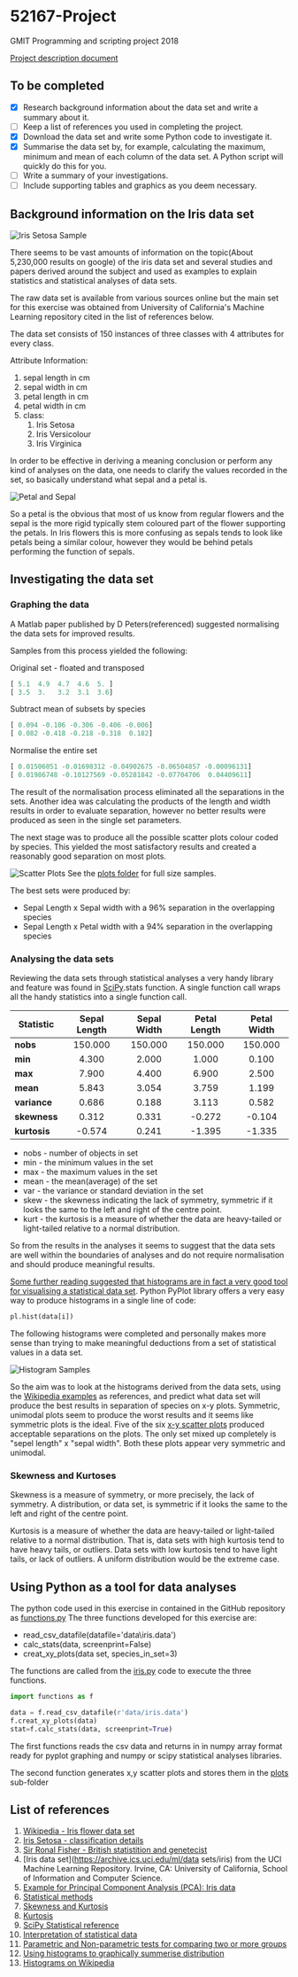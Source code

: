 <!-- https://guides.github.com/features/mastering-markdown/ -->

# 52167-Project

GMIT Programming and scripting project 2018

[Project description document](doc/GMIT_Project_Description.pdf)

## To be completed

- [x] Research background information about the data set and write a summary about it.
- [ ] Keep a list of references you used in completing the project.
- [x] Download the data set and write some Python code to investigate it.
- [x] Summarise the data set by, for example, calculating the maximum, minimum and mean of each column of the data set. A Python script will quickly do this for you.
- [ ] Write a summary of your investigations.
- [ ] Include supporting tables and graphics as you deem necessary.

## Background information on the Iris data set

![Iris Setosa Sample](http://www.twofrog.com/images/iris38a.jpg)

There seems to be vast amounts of information on the topic(About 5,230,000 results on google) of the iris data set and several studies and papers derived around the subject and used as examples to explain statistics and statistical analyses of data sets.

The raw data set is available from various sources online but the main set for this exercise was obtained from University of California's Machine Learning repository cited in the list of references below.

The data set consists of 150 instances of three classes with 4 attributes for every class.

Attribute Information:

1. sepal length in cm
1. sepal width in cm
1. petal length in cm
1. petal width in cm
1. class: 
   1. Iris Setosa
   1. Iris Versicolour
   1. Iris Virginica

In order to be effective in deriving a meaning conclusion or perform any kind of analyses on the data, one needs to clarify the values recorded in the set, so basically understand what sepal and a petal is.

![Petal and Sepal](https://www.wpclipart.com/plants/diagrams/plant_parts/petal_sepal_label.png)

So a petal is the obvious that most of us know from regular flowers and the sepal is the more rigid typically stem coloured part of the flower supporting the petals. In Iris flowers this is more confusing as sepals tends to look like petals being a similar colour, however they would be behind petals performing the function of sepals.

## Investigating the data set

### Graphing the data

A Matlab paper published by D Peters(referenced) suggested normalising the data sets for improved results.

Samples from this process yielded the following:

Original set - floated and transposed

```python
[ 5.1  4.9  4.7  4.6  5. ]
[ 3.5  3.   3.2  3.1  3.6]
```

Subtract mean of subsets by species

```python
[ 0.094 -0.106 -0.306 -0.406 -0.006]
[ 0.082 -0.418 -0.218 -0.318  0.182]
```

Normalise the entire set

```python
[ 0.01506051 -0.01698312 -0.04902675 -0.06504857 -0.00096131]
[ 0.01986748 -0.10127569 -0.05281842 -0.07704706  0.04409611]
```

The result of the normalisation process eliminated all the separations in the sets. Another idea was calculating the products of the length and width results in order to evaluate separation, however no better results were produced as seen in the single set parameters.

The next stage was to produce all the possible scatter plots colour coded by species. This yielded the most satisfactory results and created a reasonably good separation on most plots.

![Scatter Plots](samples/Capture.JPG)
See the [plots folder](plots/) for full size samples.

The best sets were produced by:

- Sepal Length x Sepal width with a 96% separation in the overlapping species
- Sepal Length x Petal width with a 94% separation in the overlapping species

### Analysing the data sets

Reviewing the data sets through statistical analyses a very handy library and feature was found in [SciPy][1].stats function. A single function call wraps all the handy statistics into a single function call.

Statistic|Sepal Length|Sepal Width|Petal Length|Petal Width
---------|:----------:|:---------:|:----------:|:-----------:
**nobs**|150.000|150.000|150.000|150.000
**min**|4.300|2.000|1.000|0.100
**max**|7.900|4.400|6.900|2.500
**mean**|5.843|3.054|3.759|1.199
**variance**|0.686|0.188|3.113|0.582
**skewness**|0.312|0.331|-0.272|-0.104
**kurtosis**|-0.574|0.241|-1.395|-1.335

- nobs  - number of objects in set
- min   - the minimum values in the set
- max   - the maximum values in the set
- mean  - the mean(average) of the set
- var   - the variance or standard deviation in the set
- skew  - the skewness indicating the lack of symmetry, symmetric if it looks the same to the left and right of the centre point.
- kurt  - the kurtosis is a measure of whether the data are heavy-tailed or light-tailed relative to a normal distribution. 

So from the results in the analyses it seems to suggest that the data sets are well within the boundaries of analyses and do not require normalisation and should produce meaningful results.

[Some further reading suggested that histograms are in fact a very good tool for visualising a statistical data set][5]. Python PyPlot library offers a very easy way to produce histograms in a single line of code:

```python
pl.hist(data[i])
```

The following histograms were completed and personally makes more sense than trying to make meaningful deductions from a set of statistical values in a data set.

![Histogram Samples](samples/Histograms.jpg)

So the aim was to look at the histograms derived from the data sets, using the [Wikipedia examples][6] as references, and predict what data set will produce the best results in separation of species on x-y plots. Symmetric, unimodal plots seem to produce the worst results and it seems like symmetric plots is the ideal. Five of the six [x-y scatter plots][4] produced acceptable separations on the plots. The only set mixed up completely is "sepel length" x "sepal width". Both these plots appear very symmetric and unimodal.

### Skewness and Kurtoses

Skewness is a measure of symmetry, or more precisely, the lack of symmetry. A distribution, or data set, is symmetric if it looks the same to the left and right of the centre point. 

Kurtosis is a measure of whether the data are heavy-tailed or light-tailed relative to a normal distribution. That is, data sets with high kurtosis tend to have heavy tails, or outliers. Data sets with low kurtosis tend to have light tails, or lack of outliers. A uniform distribution would be the extreme case. 

## Using Python as a tool for data analyses

The python code used in this exercise in contained in the GitHub repository as [functions.py][2] The three functions developed for this exercise are:

- read_csv_datafile(datafile='data\\iris.data')
- calc_stats(data, screenprint=False)
- creat_xy_plots(data set, species_in_set=3)

The functions are called from the [iris.py][3] code to execute the three functions.

```python
import functions as f

data = f.read_csv_datafile(r'data/iris.data')
f.creat_xy_plots(data)
stat=f.calc_stats(data, screenprint=True)
```

The first functions reads the csv data and returns in in numpy array format ready for pyplot graphing and numpy or scipy statistical analyses libraries.

The second function generates x,y scatter plots and stores them in the [plots][4] sub-folder

## List of references

1. [Wikipedia - Iris flower data set](https://en.wikipedia.org/wiki/Iris_flower_data_set)
1. [Iris Setosa - classification details](https://alchetron.com/Iris-setosa)
1. [Sir Ronal Fisher - British statistition and genetecist](https://en.wikipedia.org/wiki/Ronald_Fisher)
1. [Iris data set](https://archive.ics.uci.edu/ml/data sets/iris) from the UCI Machine Learning Repository. Irvine, CA: University of California, School of Information and Computer Science.
1. [Example for Principal Component Analysis (PCA): Iris data](https://www.math.umd.edu/~petersd/666/html/iris_pca.html)
1. [Statistical methods](https://www.encyclopedia.com/computing/dictionaries-thesauruses-pictures-and-press-releases/statistical-methods)
1. [Skewness and Kurtosis](https://www.itl.nist.gov/div898/handbook/eda/section3/eda35b.htm)
1. [Kurtosis](https://en.wikipedia.org/wiki/Kurtosis)
1. [SciPy Statistical reference](https://docs.scipy.org/doc/scipy/reference/generated/scipy.stats.describe.html)
1. [Interpretation of statistical data](https://blog.udemy.com/interpretation-of-data/)
1. [Parametric and Non-parametric tests for comparing two or more groups 
](https://www.healthknowledge.org.uk/public-health-textbook/research-methods/1b-statistical-methods/parametric-nonparametric-tests)
1. [Using histograms to graphically summerise distribution](https://www.itl.nist.gov/div898/handbook/eda/section3/histogra.htm)
1. [Histograms on Wikipedia](https://en.wikipedia.org/wiki/Histogram)

[1]: https://docs.scipy.org/doc/scipy/reference/generated/scipy.stats.describe.html
[2]: functions.py
[3]: iris.ph
[4]: /plots
[5]: https://www.itl.nist.gov/div898/handbook/eda/section3/histogra.htm
[6]: https://en.wikipedia.org/wiki/Histogram#Examples